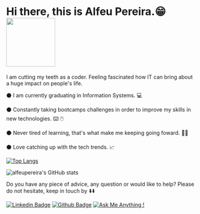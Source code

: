 # Hi there, this is Alfeu Pereira.:grin: <img src="https://media.giphy.com/media/xUOwG5aFxxcLTVCaeQ/giphy.gif" height="130" width="130"> 

 I am cutting my teeth as a coder. Feeling fascinated how IT can bring about a huge impact on people's life.

:black_circle: I am currently graduating in Information Systems. :computer:

:black_circle: Constantly taking bootcamps challenges in order to improve my skills in new technologies. :keyboard: :computer_mouse:

:black_circle: Never tired of learning, that's what make me keeping going foward. :man_student:

:black_circle: Love catching up with the tech trends. :chart_with_upwards_trend:
  
  [![Top Langs](https://github-readme-stats.vercel.app/api/top-langs/?username=alfeups)](https://github.com/alfeups/github-readme-stats)

  
  ![alfeupereira's GitHub stats](https://github-readme-stats.vercel.app/api?username=alfeups&show_icons=true&theme=tokyonight)




Do you have any piece of advice, any question or would like to help?
Please do not hesitate, keep in touch by :arrow_down::arrow_down:

[![Linkedin Badge](https://img.shields.io/badge/-LinkedIn-blue?style=flat-square&logo=Linkedin&logoColor=white&link=https://www.linkedin.com/in/alfeups//)](https://www.linkedin.com/in/alfeups/)
[![Github Badge](https://img.shields.io/badge/-Github-000?style=flat-square&logo=Github&logoColor=white&link=https://github.com/alfeups)](https://github.com/alfeups)
[![Ask Me Anything !](https://img.shields.io/badge/Ask%20me-anything-1abc9c.svg)](https://github.com/alfeupereira/alfeups)
